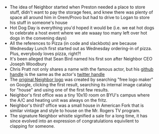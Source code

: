 <!-- TITLE: Neighbor Lore -->
<!-- SUBTITLE: bulleted backstory! -->

* The idea of Neighbor started when Preston needed a place to store stuff, didn't want to pay the storage fees, and knew there was plenty of space all around him in Orem/Provo but had to drive to Logan to store his stuff in someone's house
* Hot Dog Day is everything you'd hoped it would be (i.e. we eat hot dogs to celebrate a host event where we ate waaay too many left over hot dogs in the convening days)
* All the references to Pizza (in code and slackbots) are because Wednesday Lunch first started out as Wednesday ordering-in of pizza. Plus, everybody loves pizza, right?!
* It's been alleged that Sean Bird named his first son after Neighbor CEO Joseph Woodbury
* Chris Pratt not only shares a name with the famous actor, but his [github handle](https://github.com/prattprattpratt) is the same as the actor's [twitter handle](https://twitter.com/prattprattpratt)
* The [original Neighbor logo](https://drive.google.com/file/d/0Bx5DR2SdaEEwYWdUenNDN1dBRXM/view?usp=sharing) was created by searching "free logo maker" on Google, clicking the first result, searching its internal image catalog for "house" and using one of the first few results.
* Neighbor's first office was a tiny 10x10 room on  BYU's campus where the A/C and heating unit was always on the fritz.
* Neighbor's third? office was a small house in American Fork that is similar vintage and style to house on the Mr. Rogers TV program.
* The signature Neighbor whistle signified a sale for a long time, it has since evolved into an expression of congratulations equivilent to clapping for someone. 